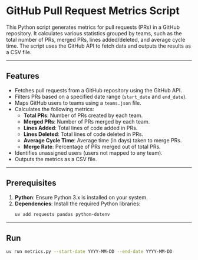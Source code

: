 # GitHub Pull Request Metrics Script

This Python script generates metrics for pull requests (PRs) in a GitHub repository. It calculates various statistics grouped by teams, such as the total number of PRs, merged PRs, lines added/deleted, and average cycle time. The script uses the GitHub API to fetch data and outputs the results as a CSV file.

---

## Features

- Fetches pull requests from a GitHub repository using the GitHub API.
- Filters PRs based on a specified date range (`start_date` and `end_date`).
- Maps GitHub users to teams using a `teams.json` file.
- Calculates the following metrics:
  - **Total PRs**: Number of PRs created by each team.
  - **Merged PRs**: Number of PRs merged by each team.
  - **Lines Added**: Total lines of code added in PRs.
  - **Lines Deleted**: Total lines of code deleted in PRs.
  - **Average Cycle Time**: Average time (in days) taken to merge PRs.
  - **Merge Rate**: Percentage of PRs merged out of total PRs.
- Identifies unassigned users (users not mapped to any team).
- Outputs the metrics as a CSV file.

---

## Prerequisites

1. **Python**: Ensure Python 3.x is installed on your system.
2. **Dependencies**: Install the required Python libraries:
   ```bash
   uv add requests pandas python-dotenv
   ```

---

## Run
```bash
uv run metrics.py --start-date YYYY-MM-DD --end-date YYYY-MM-DD
```
   